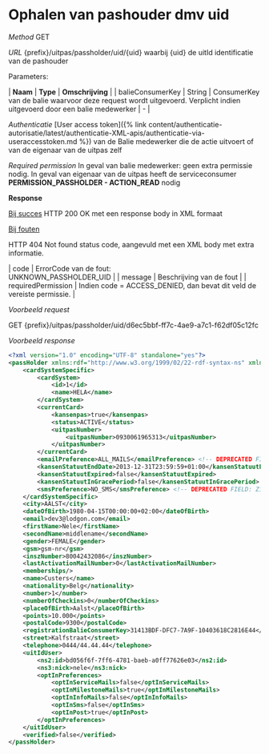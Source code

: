 ---
---

# Ophalen van pashouder dmv uid

_Method_
GET

_URL_
{prefix}/uitpas/passholder/uid/{uid}
waarbij {uid} de uitId identificatie van de pashouder

Parameters:

| **Naam** | **Type** | **Omschrijving** |
| balieConsumerKey | String | ConsumerKey van de balie waarvoor deze request wordt uitgevoerd. Verplicht indien uitgevoerd door een balie medewerker | - |

_Authenticatie_
[User access token]({% link content/authenticatie-autorisatie/latest/authenticatie-XML-apis/authenticatie-via-useraccesstoken.md %}) van de Balie medewerker die de actie uitvoert of van de eigenaar van de uitpas zelf

_Required permission_
In geval van balie medewerker: geen extra permissie nodig.
In geval van eigenaar van de uitpas heeft de serviceconsumer **PERMISSION_PASSHOLDER - ACTION_READ** nodig

**Response**

<u>Bij succes</u>
HTTP 200 OK met een response body in XML formaat

<u>Bij fouten</u>

HTTP 404 Not found status code, aangevuld met een XML body met extra informatie.

| code | ErrorCode van de fout:<br>UNKNOWN_PASSHOLDER_UID |
| message | Beschrijving van de fout |
| requiredPermission | Indien code = ACCESS_DENIED, dan bevat dit veld de vereiste permissie. |

_Voorbeeld request_

GET {prefix}/uitpas/passholder/uid/d6ec5bbf-ff7c-4ae9-a7c1-f62df05c12fc

_Voorbeeld response_


~~~xml
<?xml version="1.0" encoding="UTF-8" standalone="yes"?>
<passHolder xmlns:rdf="http://www.w3.org/1999/02/22-rdf-syntax-ns" xmlns:foaf="http://xmlns.com/foaf/0.1/" xmlns:cdb="http://www.cultuurdatabank.com/XMLSchema/CdbXSD/3.1/FINAL" xmlns:geo="http://www.w3.org/2003/01/geo/wgs84_pos#">
	<cardSystemSpecific>
        <cardSystem>
            <id>1</id>
            <name>HELA</name>
        </cardSystem>
        <currentCard>
            <kansenpas>true</kansenpas>
            <status>ACTIVE</status>
            <uitpasNumber>
                <uitpasNumber>0930061965313</uitpasNumber>
            </uitpasNumber>
        </currentCard>
        <emailPreference>ALL_MAILS</emailPreference> <!-- DEPRECATED FIELD: Zie Opt-In voorkeuren aanpassen -->
        <kansenStatuutEndDate>2013-12-31T23:59:59+01:00</kansenStatuutEndDate>
        <kansenStatuutExpired>false</kansenStatuutExpired>
        <kansenStatuutInGracePeriod>false</kansenStatuutInGracePeriod>
        <smsPreference>NO_SMS</smsPreference> <!-- DEPRECATED FIELD: Zie Opt-In voorkeuren aanpassen -->
    </cardSystemSpecific>
    <city>AALST</city>
    <dateOfBirth>1980-04-15T00:00:00+02:00</dateOfBirth>
    <email>dev3@lodgon.com</email>
    <firstName>Nele</firstName>
    <secondName>middlename</secondName>
    <gender>FEMALE</gender>
    <gsm>gsm-nr</gsm>
    <inszNumber>80042432086</inszNumber>
    <lastActivationMailNumber>0</lastActivationMailNumber>
    <memberships/>
    <name>Custers</name>
    <nationality>Belg</nationality>
    <number>1</number>
    <numberOfCheckins>0</numberOfCheckins>
    <placeOfBirth>Aalst</placeOfBirth>
    <points>10.000</points>
    <postalCode>9300</postalCode>
    <registrationBalieConsumerKey>31413BDF-DFC7-7A9F-10403618C2816E44</registrationBalieConsumerKey>
    <street>Kalfstraat</street>
    <telephone>0444/44.44.44</telephone>
    <uitIdUser>
        <ns2:id>bd056f6f-7ff6-4781-baeb-a0ff77626e03</ns2:id>
        <ns3:nick>nele</ns3:nick>
        <optInPreferences>
            <optInServiceMails>false</optInServiceMails>
            <optInMilestoneMails>true</optInMilestoneMails>
            <optInInfoMails>false</optInInfoMails>
            <optInSms>false</optInSms>
            <optInPost>true</optInPost>
        </optInPreferences>
    </uitIdUser>
    <verified>false</verified>
</passHolder>
~~~
